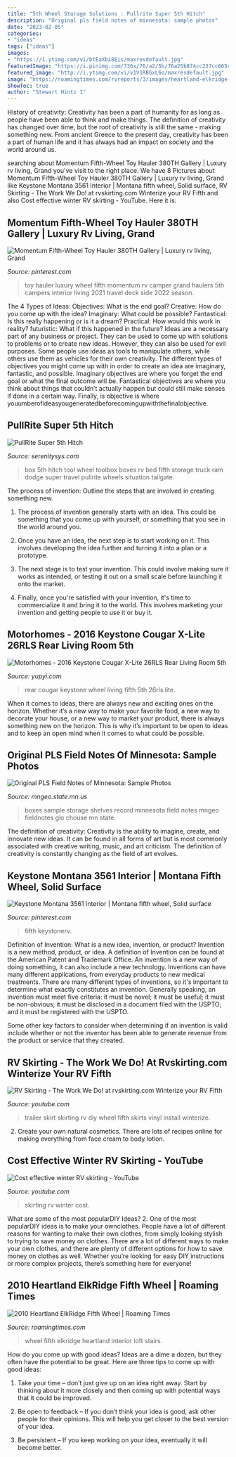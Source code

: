 ```yaml
---
title: "5th Wheel Storage Solutions : Pullrite Super 5th Hitch"
description: "Original pls field notes of minnesota: sample photos"
date: "2023-02-05"
categories:
- "ideas"
tags: ["ideas"]
images:
- "https://i.ytimg.com/vi/btEaXbi8Eis/maxresdefault.jpg"
featuredImage: "https://i.pinimg.com/736x/76/a2/5b/76a25b874cc237cc665c266cb4487a0c--momentum-toy-hauler-luxury-toy-hauler.jpg"
featured_image: "http://i.ytimg.com/vi/v1V1RBGxL6o/maxresdefault.jpg"
image: "https://roamingtimes.com/rvreports/3/images/heartland-elkridge-fifth-wheel-interior-6.jpg"
ShowToc: true
author: "Stewart Hintz I"
---
```



History of creativity:
Creativity has been a part of humanity for as long as people have been able to think and make things. The definition of creativity has changed over time, but the root of creativity is still the same - making something new. From ancient Greece to the present day, creativity has been a part of human life and it has always had an impact on society and the world around us.

	

		
searching about Momentum Fifth-Wheel Toy Hauler 380TH Gallery | Luxury rv living, Grand you've visit to the right place. We have 8 Pictures about Momentum Fifth-Wheel Toy Hauler 380TH Gallery | Luxury rv living, Grand like Keystone Montana 3561 Interior | Montana fifth wheel, Solid surface, RV Skirting - The Work We Do! at rvskirting.com Winterize your RV Fifth and also Cost effective winter RV skirting - YouTube. Here it is:
		
    
## Momentum Fifth-Wheel Toy Hauler 380TH Gallery | Luxury Rv Living, Grand

<img loading=lazy src="https://i.pinimg.com/736x/76/a2/5b/76a25b874cc237cc665c266cb4487a0c--momentum-toy-hauler-luxury-toy-hauler.jpg" onerror="this.onerror=null;this.src='https://tse3.mm.bing.net/th?id=OIP.Y6KknArBEnqAoviytIdXBwHaE7&amp;pid=15.1';" alt="Momentum Fifth-Wheel Toy Hauler 380TH Gallery | Luxury rv living, Grand">

_Source: pinterest.com_

>toy hauler luxury wheel fifth momentum rv camper grand haulers 5th campers interior living 2021 travel deck side 2022 season. 

	

The 4 Types of Ideas: Objectives: What is the end goal? Creative: How do you come up with the idea? Imaginary: What could be possible? Fantastical: Is this really happening or is it a dream? Practical: How would this work in reality? futuristic: What if this happened in the future?
Ideas are a necessary part of any business or project. They can be used to come up with solutions to problems or to create new ideas. However, they can also be used for evil purposes. Some people use ideas as tools to manipulate others, while others use them as vehicles for their own creativity. 
The different types of objectives you might come up with in order to create an idea are imaginary, fantastic, and possible. Imaginary objectives are where you forget the end goal or what the final outcome will be. Fantastical objectives are where you think about things that couldn’t actually happen but could still make senses if done in a certain way. Finally, is objective is where youumberofideasyougeneratedbeforecomingupwiththefinalobjective.

    
## PullRite Super 5th Hitch

<img loading=lazy src="http://www.serenitysys.com/photogallery/cars/2010_dodge_ram/tool_box/IMG_0986_tool_boxes.jpg" onerror="this.onerror=null;this.src='https://tse3.mm.bing.net/th?id=OIP.by3Gl-TnOX_jbUcd-941ZQHaEP&amp;pid=15.1';" alt="PullRite Super 5th Hitch">

_Source: serenitysys.com_

>box 5th hitch tool wheel toolbox boxes rv bed fifth storage truck ram dodge super travel pullrite wheels situation tailgate. 

	

The process of invention: Outline the steps that are involved in creating something new.
1. The process of invention generally starts with an idea. This could be something that you come up with yourself, or something that you see in the world around you.
2. Once you have an idea, the next step is to start working on it. This involves developing the idea further and turning it into a plan or a prototype.

3. The next stage is to test your invention. This could involve making sure it works as intended, or testing it out on a small scale before launching it onto the market.

4. Finally, once you're satisfied with your invention, it's time to commercialize it and bring it to the world. This involves marketing your invention and getting people to use it or buy it.

    
## Motorhomes - 2016 Keystone Cougar X-Lite 26RLS Rear Living Room 5th

<img loading=lazy src="https://www.yupyi.com/images/listings/2018-06/bigThmb/2016_keystone_cougar_x_lite_26rls_rear_l-1530235690-922-e.jpg" onerror="this.onerror=null;this.src='https://tse3.mm.bing.net/th?id=OIP.yTXsabpjC5kAtFXmpUy-qwHaE2&amp;pid=15.1';" alt="Motorhomes - 2016 Keystone Cougar X-Lite 26RLS Rear Living Room 5th">

_Source: yupyi.com_

>rear cougar keystone wheel living fifth 5th 26rls lite. 

	

When it comes to ideas, there are always new and exciting ones on the horizon. Whether it’s a new way to make your favorite food, a new way to decorate your house, or a new way to market your product, there is always something new on the horizon. This is why it’s important to be open to ideas and to keep an open mind when it comes to what could be possible.

    
## Original PLS Field Notes Of Minnesota: Sample Photos

<img loading=lazy src="https://www.mngeo.state.mn.us/chouse/GLO/fieldnotes/boxes.jpg" onerror="this.onerror=null;this.src='https://tse3.mm.bing.net/th?id=OIP.4tBKutM-95nJ0D4zXqA3nAHaE6&amp;pid=15.1';" alt="Original PLS Field Notes of Minnesota: Sample Photos">

_Source: mngeo.state.mn.us_

>boxes sample storage shelves record minnesota field notes mngeo fieldnotes glo chouse mn state. 

	

The definition of creativity:
Creativity is the ability to imagine, create, and innovate new ideas. It can be found in all forms of art but is most commonly associated with creative writing, music, and art criticism. The definition of creativity is constantly changing as the field of art evolves.

    
## Keystone Montana 3561 Interior | Montana Fifth Wheel, Solid Surface

<img loading=lazy src="https://i.pinimg.com/736x/b2/96/bb/b296bb3694affd93cd3dcfcea98b968d.jpg" onerror="this.onerror=null;this.src='https://tse3.mm.bing.net/th?id=OIP.VA90G8r9p5c_OQs2yhpKsgHaE6&amp;pid=15.1';" alt="Keystone Montana 3561 Interior | Montana fifth wheel, Solid surface">

_Source: pinterest.com_

>fifth keystonerv. 

	

Definition of Invention: What is a new idea, invention, or product?
Invention is a new method, product, or idea. A definition of Invention can be found at the American Patent and Trademark Office. An invention is a new way of doing something, it can also include a new technology. Inventions can have many different applications, from everyday products to new medical treatments. 
There are many different types of inventions, so it's important to determine what exactly constitutes an invention. Generally speaking, an invention must meet five criteria: it must be novel; it must be useful; it must be non-obvious; it must be disclosed in a document filed with the USPTO; and it must be registered with the USPTO. 

Some other key factors to consider when determining if an invention is valid include whether or not the inventor has been able to generate revenue from the product or service that they created.

    
## RV Skirting - The Work We Do! At Rvskirting.com Winterize Your RV Fifth

<img loading=lazy src="http://i.ytimg.com/vi/v1V1RBGxL6o/maxresdefault.jpg" onerror="this.onerror=null;this.src='https://tse3.mm.bing.net/th?id=OIP.ddvZrh7bsKCluwtkg6IdJAHaEK&amp;pid=15.1';" alt="RV Skirting - The Work We Do! at rvskirting.com Winterize your RV Fifth">

_Source: youtube.com_

>trailer skirt skirting rv diy wheel fifth skirts vinyl install winterize. 

	

2. Create your own natural cosmetics. There are lots of recipes online for making everything from face cream to body lotion.

    
## Cost Effective Winter RV Skirting - YouTube

<img loading=lazy src="https://i.ytimg.com/vi/btEaXbi8Eis/maxresdefault.jpg" onerror="this.onerror=null;this.src='https://tse1.mm.bing.net/th?id=OIP.k3q4KU0y8EGxNQrAHic2dQHaEK&amp;pid=15.1';" alt="Cost effective winter RV skirting - YouTube">

_Source: youtube.com_

>skirting rv winter cost. 

	

What are some of the most popularDIY Ideas?
2. One of the most popularDIY ideas is to make your ownclothes. People have a lot of different reasons for wanting to make their own clothes, from simply looking stylish to trying to save money on clothes. There are a lot of different ways to make your own clothes, and there are plenty of different options for how to save money on clothes as well. Whether you’re looking for easy DIY instructions or more complex projects, there’s something here for everyone!

    
## 2010 Heartland ElkRidge Fifth Wheel | Roaming Times

<img loading=lazy src="https://roamingtimes.com/rvreports/3/images/heartland-elkridge-fifth-wheel-interior-6.jpg" onerror="this.onerror=null;this.src='https://tse1.mm.bing.net/th?id=OIP.yWymudPVsk4TSn554zl_kwAAAA&amp;pid=15.1';" alt="2010 Heartland ElkRidge Fifth Wheel | Roaming Times">

_Source: roamingtimes.com_

>wheel fifth elkridge heartland interior loft stairs. 

	

How do you come up with good ideas?
Ideas are a dime a dozen, but they often have the potential to be great. Here are three tips to come up with good ideas:
1. Take your time – don’t just give up on an idea right away. Start by thinking about it more closely and then coming up with potential ways that it could be improved.

2. Be open to feedback – If you don’t think your idea is good, ask other people for their opinions. This will help you get closer to the best version of your idea.

3. Be persistent – If you keep working on your idea, eventually it will become better.

